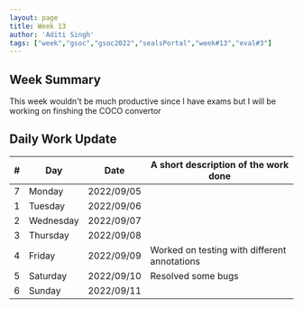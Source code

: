 ```yaml
---
layout: page
title: Week 13
author: 'Aditi Singh'
tags: ["week","gsoc","gsoc2022","sealsPortal","week#13","eval#3"]
---
```


## Week Summary
This week wouldn't be much productive since I have exams but I will be working on finshing the COCO convertor

## Daily Work Update

|\#|Day|Date|A short description of the work done|  
|---	|---	|---	|---	| 
|7   	| Monday  	|   2022/09/05	| | 
|1   	| Tuesday 	|   2022/09/06	|  |  
|2   	| Wednesday  	|   2022/09/07	| 	|  
|3   	| Thursday |  2022/09/08 	|  |  
|4   	| Friday  |   2022/09/09	| Worked on testing with different annotations  |  
|5   	| Saturday  	|   2022/09/10	| Resolved some bugs |  
|6   	| Sunday  |  2022/09/11	|  |     
